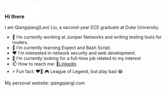 ### Hi there <img src="https://github.com/SouthernPark/SouthernPark/blob/main/hi.gif" width=10% height=10%>

I am Qiangqiang(Leo) Liu, a second-year ECE graduate at Duke University.

- 🔭 I’m currently working at Juniper Networks and writing testing tools for routers.
- 🌱 I’m currently learning Expect and Bash Script.
- :heart: I'm interested in network security and web development.
- :compass: I’m currently looking for a full-time job related to my interest 
- 📫 How to reach me: :link:[Linkedin](https://www.linkedin.com/in/qiangqiangliu/?locale=en_US)
- ⚡ Fun fact: :heart_on_fire: :video_game: League of Legend, but play bad :joy:

My personal website: 
qiangqiangl.com

